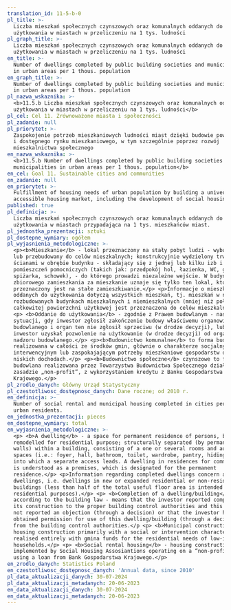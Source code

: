 ```yaml
---
translation_id: 11-5-b-0
pl_title: >-
  Liczba mieszkań społecznych czynszowych oraz komunalnych oddanych do
  użytkowania w miastach w przeliczeniu na 1 tys. ludności
pl_graph_title: >-
  Liczba mieszkań społecznych czynszowych oraz komunalnych oddanych do
  użytkowania w miastach w przeliczeniu na 1 tys. ludności
en_title: >-
  Number of dwellings completed by public building societies and municipalities
  in urban areas per 1 thous. population
en_graph_title: >-
  Number of dwellings completed by public building societies and municipalities
  in urban areas per 1 thous. population
pl_nazwa_wskaznika: >-
  <b>11.5.b Liczba mieszkań społecznych czynszowych oraz komunalnych oddanych do
  użytkowania w miastach w przeliczeniu na 1 tys. ludności</b>
pl_cel: Cel 11. Zrównoważone miasta i społeczności
pl_zadanie: null
pl_priorytet: >-
  Zaspokojenie potrzeb mieszkaniowych ludności miast dzięki budowie powszechnego
  i dostępnego rynku mieszkaniowego, w tym szczególnie poprzez rozwój
  mieszkalnictwa społecznego
en_nazwa_wskaznika: >-
  <b>11.5.b Number of dwellings completed by public building societies and
  municipalities in urban areas per 1 thous. population</b>
en_cel: Goal 11. Sustainable cities and communities
en_zadanie: null
en_priorytet: >-
  Fulfillment of housing needs of urban population by building a universal and
  accessible housing market, including the development of social housing
published: true
pl_definicja: >-
  Liczba mieszkań społecznych czynszowych oraz komunalnych oddanych do
  użytkowania w miastach przypadająca na 1 tys. mieszkańców miast.
pl_jednostka_prezentacji: sztuki
pl_dostepne_wymiary: ogółem
pl_wyjasnienia_metodologiczne: >-
  <p><b>Mieszkanie</b> - lokal przeznaczony na stały pobyt ludzi - wybudowany
  lub przebudowany do celów mieszkalnych; konstrukcyjnie wydzielony trwałymi
  ścianami w obrębie budynku - składający się z jednej lub kilku izb i
  pomieszczeń pomocniczych (takich jak: przedpokój hol, łazienka, WC, garderoba,
  spiżarka, schowek), - do którego prowadzi niezależne wejście. W budynkach
  zbiorowego zamieszkania za mieszkanie uznaje się tylko ten lokal, który
  przeznaczony jest na stałe zamieszkiwanie.</p> <p>Informacje o mieszkaniach
  oddanych do użytkowania dotyczą wszystkich mieszkań, tj. mieszkań w nowych lub
  rozbudowanych budynkach mieszkalnych i niemieszkalnych (mniej niż połowa
  całkowitej powierzchni użytkowej jest przeznaczona do celów mieszkalnych).</p>
  <p> <b>Oddanie do użytkowania</b> - zgodnie z Prawem budowlanym - następuje w
  sytuacji, gdy inwestor zgłosił zakończenie budowy właściwemu organowi nadzoru
  budowlanego i organ ten nie zgłosił sprzeciwu (w drodze decyzji), lub gdy
  inwestor uzyskał pozwolenie na użytkowanie (w drodze decyzji) od organu
  nadzoru budowlanego.</p> <p><b>Budownictwo komunalne</b> to forma budowlana
  realizowana w całości ze środków gmin, głównie o charakterze socjalnym,
  interwencyjnym lub zaspokajającym potrzeby mieszkaniowe gospodarstw domowych o
  niskich dochodach.</p> <p><b>Budownictwo społeczne</b> czynszowe to forma
  budowlana realizowana przez Towarzystwa Budownictwa Społecznego działające na
  zasadzie „non-profit”, z wykorzystaniem kredytu z Banku Gospodarstwa
  Krajowego.</p>
pl_zrodlo_danych: Główny Urząd Statystyczny
pl_czestotliwosc_dostępnosc_danych: Dane roczne; od 2010 r.
en_definicja: >-
  Number of social rental and municipal housing completed in cities per 1 thous.
  urban residents.
en_jednostka_prezentacji: pieces
en_dostepne_wymiary: total
en_wyjasnienia_metodologiczne: >-
  <p> <b>A dwelling</b> - a space for permanent residence of persons, built or
  remodelled for residential purpose; structurally separated (by permanent
  walls) within a building, consisting of a one or several rooms and auxiliary
  spaces (i.e.: foyer, hall, bathroom, toilet, wardrobe, pantry, hiding place),
  into which a separate access leads. A dwelling in residences for communities
  is understood as a premises, which is designated for the permanent
  residence.</p> <p>Information regarding completed dwellings concern all
  dwellings, i.e. dwellings in new or expanded residential or non-residential
  buildings (less than half of the total useful floor area is intended for
  residential purposes).</p> <p> <b>Completion of a dwelling/building</b> -
  according to the building law - means that the investor reported completion of
  its construction to the proper building control authorities and this body has
  not reported an objection (through a decision) or that the investor has
  obtained permission for use of this dwelling/building (through a decision)
  from the building control authorities.</p <p> <b>Municipal construction</b> -
  housing construction primarily with a social or intervention character,
  realised entirely with gmina funds for the residential needs of low-income
  households.</p> <p> <b>Social rental housing</b> - housing construction
  implemented by Social Housing Assosiantions operating on a “non-profit” basis
  using a loan from Bank Gospodarstwa Krajowego.</p>
en_zrodlo_danych: Statistics Poland
en_czestotliwosc_dostępnosc_danych: 'Annual data, since 2010'
pl_data_aktualizacji_danych: 30-07-2024
pl_data_aktualizacji_metadanych: 20-06-2023
en_data_aktualizacji_danych: 30-07-2024
en_data_aktualizacji_metadanych: 20-06-2023
---
```

